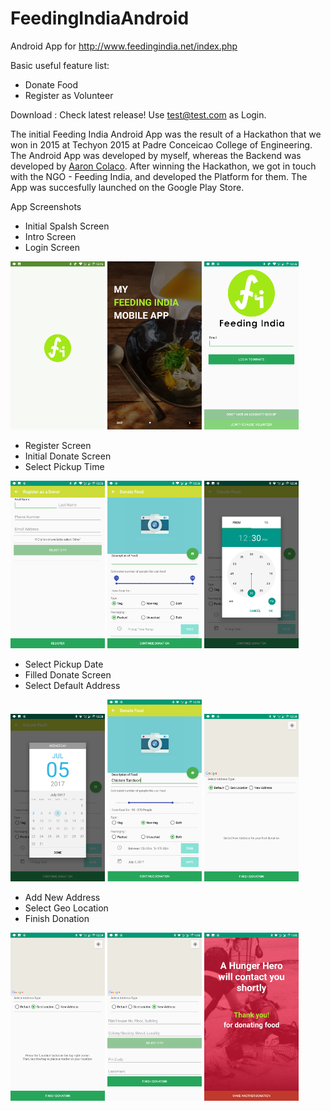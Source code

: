 # FeedingIndiaAndroid

Android App for http://www.feedingindia.net/index.php

Basic useful feature list:

 * Donate Food
 * Register as Volunteer


 Download : Check latest release!
 Use test@test.com as Login.


The initial Feeding India Android App was the result of a Hackathon that we won in 2015 at Techyon 2015 at Padre Conceicao College of Engineering.				
The Android App was developed by myself, whereas the Backend was developed by <a href="http://aaroncolaco.com/">Aaron Colaco</a>.
After winning the Hackathon, we got in touch with the NGO - Feeding India, and developed the Platform for them. The App was succesfully launched on the Google Play Store.
					


App Screenshots 
* Initial Spalsh Screen
* Intro Screen
* Login Screen 


<img src="https://github.com/AldrichMascarenhas/FeedingIndiaAndroid/blob/master/images/img_1_splash.png?raw=true" width="30%"></img> 
<img src="https://github.com/AldrichMascarenhas/FeedingIndiaAndroid/blob/master/images/img_2_intro.png?raw=true" width="30%"></img> 
<img src="https://github.com/AldrichMascarenhas/FeedingIndiaAndroid/blob/master/images/img_3_login.png?raw=true" width="30%"></img> 

* Register Screen
* Initial Donate Screen
* Select Pickup Time


<img src="https://github.com/AldrichMascarenhas/FeedingIndiaAndroid/blob/master/images/img_4_register.png?raw=true" width="30%"></img> <img src="https://github.com/AldrichMascarenhas/FeedingIndiaAndroid/blob/master/images/img_5_donate_1.png?raw=true" width="30%"></img> <img src="https://github.com/AldrichMascarenhas/FeedingIndiaAndroid/blob/master/images/img_6_donate_2.png?raw=true" width="30%"></img>

* Select Pickup Date
* Filled Donate Screen
* Select Default Address

<img src="https://github.com/AldrichMascarenhas/FeedingIndiaAndroid/blob/master/images/img_7_donate_3.png?raw=true" width="30%"></img> <img src="https://github.com/AldrichMascarenhas/FeedingIndiaAndroid/blob/master/images/img_8_donate_filled.png?raw=true" width="30%"></img> 
<img src="https://github.com/AldrichMascarenhas/FeedingIndiaAndroid/blob/master/images/img_9_add_1.png?raw=true" width="30%"></img>

* Add New Address
* Select Geo Location
* Finish Donation

<img src="https://github.com/AldrichMascarenhas/FeedingIndiaAndroid/blob/master/images/img_9_add_2.png?raw=true" width="30%"></img> 
<img src="https://github.com/AldrichMascarenhas/FeedingIndiaAndroid/blob/master/images/img_9_add_3.png?raw=true" width="30%"></img> 
<img src="https://github.com/AldrichMascarenhas/FeedingIndiaAndroid/blob/master/images/img_10_donate_finish.png?raw=true" width="30%"></img> 
